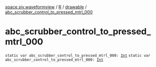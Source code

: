 [space.siy.waveformview](../../index.md) / [R](../index.md) / [drawable](index.md) / [abc_scrubber_control_to_pressed_mtrl_000](./abc_scrubber_control_to_pressed_mtrl_000.md)

# abc_scrubber_control_to_pressed_mtrl_000

`static var abc_scrubber_control_to_pressed_mtrl_000: `[`Int`](https://kotlinlang.org/api/latest/jvm/stdlib/kotlin/-int/index.html)
`static var abc_scrubber_control_to_pressed_mtrl_000: `[`Int`](https://kotlinlang.org/api/latest/jvm/stdlib/kotlin/-int/index.html)